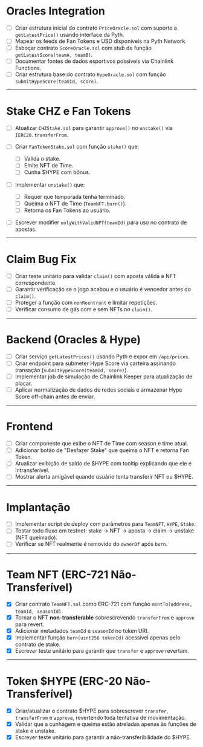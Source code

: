 # Oracles Integration

- [ ] Criar estrutura inicial do contrato `PriceOracle.sol` com suporte a `getLatestPrice()` usando interface da Pyth.
- [ ] Mapear os feeds de Fan Tokens e USD disponíveis na Pyth Network.
- [ ] Esboçar contrato `ScoreOracle.sol` com stub de função `getLatestScore(teamA, teamB)`.
- [ ] Documentar fontes de dados esportivos possíveis via Chainlink Functions.
- [ ] Criar estrutura base do contrato `HypeOracle.sol` com função `submitHypeScore(teamId, score)`.

---

# Stake CHZ e Fan Tokens

- [ ] Atualizar `CHZStake.sol` para garantir `approve()` no `unstake()` via `IERC20.transferFrom`.
- [ ] Criar `FanTokenStake.sol` com função `stake()` que:

  - [ ] Valida o stake.
  - [ ] Emite NFT de Time.
  - [ ] Cunha \$HYPE com bônus.

- [ ] Implementar `unstake()` que:

  - [ ] Requer que temporada tenha terminado.
  - [ ] Queima o NFT de Time (`TeamNFT.burn()`).
  - [ ] Retorna os Fan Tokens ao usuário.

- [ ] Escrever modifier `onlyWithValidNFT(teamId)` para uso no contrato de apostas.

---

# Claim Bug Fix

- [ ] Criar teste unitário para validar `claim()` com aposta válida e NFT correspondente.
- [ ] Garantir verificação se o jogo acabou e o usuário é vencedor antes do `claim()`.
- [ ] Proteger a função com `nonReentrant` e limitar repetições.
- [ ] Verificar consumo de gás com e sem NFTs no `claim()`.

---

# Backend (Oracles & Hype)

- [ ] Criar serviço `getLatestPrices()` usando Pyth e expor em `/api/prices`.
- [ ] Criar endpoint para submeter Hype Score via carteira assinando transação (`submitHypeScore(teamId, score)`).
- [ ] Implementar job de simulação de Chainlink Keeper para atualização de placar.
- [ ] Aplicar normalização de dados de redes sociais e armazenar Hype Score off-chain antes de enviar.

---

# Frontend

- [ ] Criar componente que exibe o NFT de Time com season e time atual.
- [ ] Adicionar botão de "Desfazer Stake" que queima o NFT e retorna Fan Token.
- [ ] Atualizar exibição de saldo de \$HYPE com tooltip explicando que ele é intransferível.
- [ ] Mostrar alerta amigável quando usuário tenta transferir NFT ou \$HYPE.

---

# Implantação

- [ ] Implementar script de deploy com parâmetros para `TeamNFT`, `HYPE`, `Stake`.
- [ ] Testar todo fluxo em testnet: stake → NFT → aposta → claim → unstake (NFT queimado).
- [ ] Verificar se NFT realmente é removido do `ownerOf` após `burn`.

---

# Team NFT (ERC-721 Não-Transferível)

- [x] Criar contrato `TeamNFT.sol` como ERC-721 com função `mintTo(address, teamId, seasonId)`.
- [x] Tornar o NFT **non-transferable** sobrescrevendo `transferFrom` e `approve` para revert.
- [x] Adicionar metadados `teamId` e `seasonId` no token URI.
- [x] Implementar função `burn(uint256 tokenId)` acessível apenas pelo contrato de stake.
- [x] Escrever teste unitário para garantir que `transfer` e `approve` revertam.

---

# Token \$HYPE (ERC-20 Não-Transferível)

- [x] Criar/atualizar o contrato \$HYPE para sobrescrever `transfer`, `transferFrom` e `approve`, revertendo toda tentativa de movimentação.
- [x] Validar que a cunhagem e queima estão atreladas apenas às funções de stake e unstake.
- [x] Escrever teste unitário para garantir a não-transferibilidade do \$HYPE.
